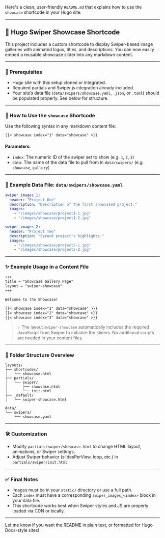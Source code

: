 Here's a clean, user-friendly `README.md` that explains how to use the `showcase` shortcode in your Hugo site:

---

## 📸 Hugo Swiper Showcase Shortcode

This project includes a custom shortcode to display Swiper-based image galleries with animated logos, titles, and descriptions. You can now easily embed a reusable showcase slider into any markdown content.

---

### 🔧 Prerequisites

* Hugo site with this setup cloned or integrated.
* Required partials and Swiper.js integration already included.
* Your site’s data file (`data/swipers/showcase.yaml`, `.json`, or `.toml`) should be populated properly. See below for structure.

---

### 🚀 How to Use the `showcase` Shortcode

Use the following syntax in any markdown content file:

```markdown
{{< showcase index="1" data="showcase" >}}
```

#### Parameters:

* `index`: The numeric ID of the swiper set to show (e.g. `1`, `2`, `3`)
* `data`: The name of the data file to pull from in `data/swipers/` (e.g. `showcase`, `gallery`)

---

### 📁 Example Data File: `data/swipers/showcase.yaml`

```yaml
swiper_images_1:
  header: "Project One"
  description: "Description of the first showcased project."
  images:
    - "/images/showcase/project1-1.jpg"
    - "/images/showcase/project1-2.jpg"

swiper_images_2:
  header: "Project Two"
  description: "Second project's highlights."
  images:
    - "/images/showcase/project2-1.jpg"
    - "/images/showcase/project2-2.jpg"
```

---

### ✨ Example Usage in a Content File

```markdown
+++
title = "Showcase Gallery Page"
layout = "swiper-showcase"
+++

Welcome to the Showcase!

{{< showcase index="1" data="showcase" >}}
{{< showcase index="2" data="showcase" >}}
{{< showcase index="3" data="showcase" >}}
```

> 💡 The layout `swiper-showcase` automatically includes the required JavaScript from Swiper to initialize the sliders. No additional scripts are needed in your content files.

---

### 🧩 Folder Structure Overview

```
layouts/
├── shortcodes/
│   └── showcase.html
├── partials/
│   └── swiper/
│       ├── showcase.html
│       └── init.html
├── _default/
│   └── swiper-showcase.html

data/
└── swipers/
    └── showcase.yaml
```

---

### 🛠️ Customization

* Modify `partials/swiper/showcase.html` to change HTML layout, animations, or Swiper settings.
* Adjust Swiper behavior (slidesPerView, loop, etc.) in `partials/swiper/init.html`.

---

### ✅ Final Notes

* Images must be in your `static/` directory or use a full path.
* Each `index` must have a corresponding `swiper_images_<index>` block in your data file.
* This shortcode works best when Swiper styles and JS are properly loaded via CDN or locally.

---

Let me know if you want the README in plain text, or formatted for Hugo Docs-style sites!
